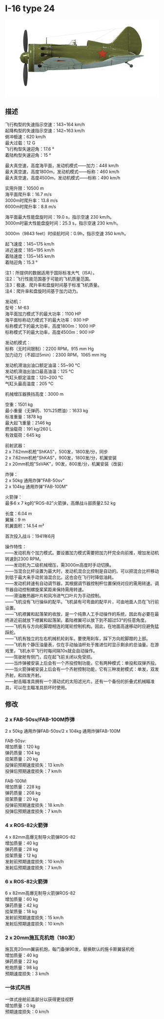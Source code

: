 # I-16 type 24  
  
![i16t24](../images/i16t24.png)  
  
## 描述  
  
飞行构型的失速指示空速：143~164 km/h  
起降构型的失速指示空速：142~163 km/h  
俯冲极速：620 km/h  
最大过载：12 G  
飞行构型失速迎角：17.6 °  
着陆构型失速迎角：15 °  
  
最大真空速，高度海平面，发动机模式——加力：448 km/h  
最大真空速，高度1800m，发动机模式——标称：460 km/h  
最大真空速，高度4500m，发动机模式——标称：490 km/h  
  
实用升限：10500 m  
海平面爬升率：16.7 m/s  
3000m时爬升率：13.8 m/s  
6000m时爬升率：8.8 m/s  
  
海平面最大性能盘旋时间：19.0 s，指示空速 230 km/h。  
3000m时最大性能盘旋时间：25.3 s，指示空速 230 km/h。  
  
3000m（9843 feet）时续航时间：0.9h，指示空速 350 km/h。  
  
起飞速度：145~175 km/h  
进近速度：185~195 km/h  
着陆速度：135~145 km/h  
着陆迎角：15.3 °  
  
注1：所提供的数据适用于国际标准大气（ISA）。  
注2：飞行性能范围基于可能的飞机质量范围。  
注3：极速、爬升率和盘旋时间基于标准飞机质量。  
注4：爬升率和盘旋时间基于加力动力。  
  
发动机：  
型号：M-63  
海平面加力模式下的最大功率：1100 HP  
海平面标称动力模式下的最大功率：930 HP  
标称模式下的最大功率，高度1800m：1000 HP  
标称模式下的最大功率，高度4500m：900 HP  
  
发动机模式：  
标称（无时间限制）：2200 RPM，915 mm Hg  
加力动力（不超过5min）：2300 RPM，1065 mm Hg  
  
发动机滑油出油口额定油温：55~90 °C  
发动机滑油出油口最高油温：125 °C  
气缸头额定温度：120~200 °C  
气缸头最高温度：205 °C  
  
机械增压器换挡高度：3000 m  
  
空重：1501 kg  
最小重量（无弹药、10%25燃油）：1633 kg  
标准重量：1878 kg  
最大起飞重量：2146 kg  
燃油载荷：191 kg/260 L  
有效载荷：645 kg  
  
前射武器：  
2 x 7.62mm机枪"ShKAS"，500发，1800发/分，同步  
2 x 7.62mm机枪"ShKAS"，900发，1800发/分，机翼安装  
2 x 20mm机炮"SsVAK"，90发，800发/分，机翼安装（改装）  
  
炸弹：  
2 x 50kg 通用炸弹"FAB-50sv"  
2 x 104kg 通用炸弹"FAB-100M"  
  
火箭弹：  
最多6 x 7 kg的“ROS-82”火箭弹，高爆战斗部质量2.52 kg  
  
长度：6.04 m  
翼展：9 m  
机翼面积：14.54 m²  
  
首次投入战斗：1941年6月  
  
操作特性：  
——发动机有个加力模式。要设置加力模式需要把加力杆完全向前推，增加发动机转速到2300 RPM。  
——发动机为二级机械增压，需3000m高度时手动切换。  
——当混合比杆设置为最大时，发动机混合比控制是自动的。可以把混合比杆移动到低于最大来手动贫油混合比。这也会在飞行时降低油耗。  
——发动机转速有自动调节器，其根据调节器控制杆位置保持对应的需用转速。调节器自动控制螺旋桨桨距来保持需用转速。  
——滑油散热器叶片和风冷进气口叶片为手动控制。  
——飞机没有飞行操纵的配平。飞机装有可弯曲的配平片，可由地面人员在飞行前设置。  
——飞机襟翼和起落架的收放，是一个纯靠人工手动操作的系统，因此有必要在最终进近前就放下襟翼和起落架。着陆襟翼可以放下到不超过53°的任意角度。  
——飞机有与方向舵脚蹬相连的尾轮控制机构。因此，在地面高速移动时应避免猛踩舵。  
——飞机有独立的左右机械机轮刹车。要使用刹车，踩下方向舵脚蹬的上部。  
——飞机有个静压油量表，仅在手动抽油杆处于推进位时显示剩余的总油量。在游戏里，飞机水平飞行时每间隔10s就会自动操作。  
——驾驶舱有侧门，应在起飞前关闭以免受损。  
——当炸弹被安装上后会有一个齐投控制功能，它有两种模式：单投和双弹齐投。  
——当火箭弹被安装上后会有一个齐射控制功能，它有三种发射模式：单发，双发齐射，和四发齐射。  
——射击瞄准具拥有一个滑动式的太阳滤光片。还有一个备份的折叠式机械瞄准具，可以在主瞄准具损坏时使用。  
  
## 修改  
  
  
### 2 x FAB-50sv/FAB-100M炸弹  
  
2 x 50kg 通用炸弹FAB-50sv/2 x 104kg 通用炸弹FAB-100M  
  
FAB-50sv:  
增加质量：120 kg  
弹药质量：104 kg  
挂架质量：20 kg  
投弹前预期速度损失：13 km/h  
投弹后预期速度损失：7 km/h  
  
FAB-100M:  
增加质量：228 kg  
弹药质量：208 kg  
挂架质量：20 kg  
投弹前预期速度损失：18 km/h  
投弹后预期速度损失：7 km/h  ﻿
  
### 4 x ROS-82火箭弹  
  
4 x 82mm高爆无制导火箭弹ROS-82  
增加质量：40 kg  
弹药质量：28 kg  
挂架质量：12 kg  
发射前预期速度损失：10 km/h  
发射后预期速度损失：7 km/h  ﻿
  
### 6 x ROS-82火箭弹  
  
6 x 82mm高爆无制导火箭弹ROS-82  
增加质量：60 kg  
弹药质量：42 kg  
挂架质量：18 kg  
发射前预期速度损失：15 km/h  
发射后预期速度损失：10 km/h  
  
### 2 x 20mm施瓦克机炮（180发）  
  
施瓦克20mm翼装机炮，每门备弹90发，替换默认的施卡斯翼装机枪  
增加质量：40 kg  
弹药质量：22 kg  
枪炮质量：98 kg  
预期速度损失：3 km/h  
  
### 一体式风挡  
  
一体式座舱前盖部分以获得更佳视野  
增加质量：0 kg  
预期速度损失：0 km/h  